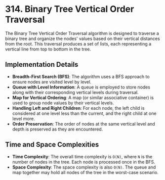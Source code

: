 # 314. Binary Tree Vertical Order Traversal

The Binary Tree Vertical Order Traversal algorithm is designed to traverse a binary tree and organize the nodes' values based on their vertical distances from the root. This traversal produces a set of lists, each representing a vertical line from top to bottom in the tree.

## Implementation Details

- **Breadth-First Search (BFS)**: The algorithm uses a BFS approach to ensure nodes are visited level by level.
- **Queue with Level Information**: A queue is employed to store nodes along with their corresponding vertical levels during traversal.
- **Map for Vertical Ordering**: A map (or similar associative container) is used to group node values by their vertical levels.
- **Handling Left and Right Children**: For each node, the left child is considered at one level less than the current, and the right child at one level more.
- **Order Preservation**: The order of nodes at the same vertical level and depth is preserved as they are encountered.

## Time and Space Complexities

- **Time Complexity**: The overall time complexity is `O(N)`, where `N` is the number of nodes in the tree. Each node is processed once in the BFS.
- **Space Complexity**: The space complexity is also `O(N)`. The queue and map together may hold all nodes of the tree in the worst-case scenario.
